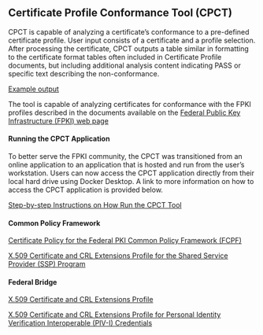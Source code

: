 ## Certificate Profile Conformance Tool (CPCT)

CPCT is capable of analyzing a certificate’s conformance to a pre-defined certificate profile. User input consists of a certificate and a profile selection. After processing the certificate, CPCT outputs a table similar in formatting to the certificate format tables often included in Certificate Profile documents, but including additional analysis content indicating PASS or specific text describing the non-conformance.

[Example output](https://github.com/GSA/fpkilint/blob/dev/docs/sample.md)

The tool is capable of analyzing certificates for conformance with the FPKI profiles described in the documents available on the [Federal Public Key Infrastructure (FPKI) web page](https://playbooks.idmanagement.gov/fpki/)

#### Running the CPCT Application

To better serve the FPKI community, the CPCT was transitioned from an online application to an application that is hosted and run from the user’s workstation. Users can now access the CPCT application directly from their local hard drive using Docker Desktop. A link to more information on how to access the CPCT application is provided below.

[Step-by-step Instructions on How Run the CPCT Tool](https://playbooks.idmanagement.gov/fpki/tools/cpct/#accessing-the-cpct-application)

#### Common Policy Framework
[Certificate Policy for the Federal PKI Common Policy Framework (FCPF)](https://www.idmanagement.gov/docs/fpki-x509-cert-policy-common.pdf)

[X.509 Certificate and CRL Extensions Profile for the Shared Service Provider (SSP) Program](https://www.idmanagement.gov/docs/fpki-x509-cert-profile-common.pdf)

#### Federal Bridge
[X.509 Certificate and CRL Extensions Profile](https://www.idmanagement.gov/docs/fpki-x509-cert-profiles-fbca.pdf)

[X.509 Certificate and CRL Extensions Profile for Personal Identity Verification Interoperable (PIV-I) Credentials](https://www.idmanagement.gov/docs/fpki-x509-cert-profiles-pivi.pdf)

